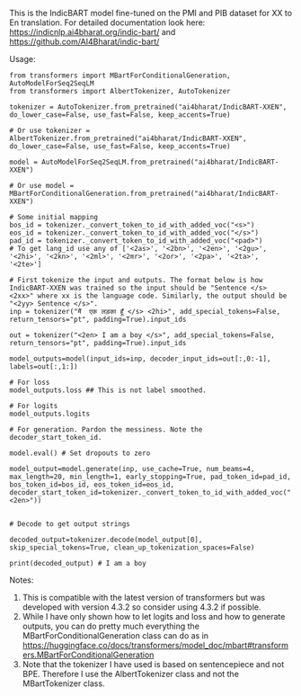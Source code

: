 This is the IndicBART model fine-tuned on the PMI and PIB dataset for XX to En translation. For detailed documentation look here: https://indicnlp.ai4bharat.org/indic-bart/ and https://github.com/AI4Bharat/indic-bart/

Usage:

```
from transformers import MBartForConditionalGeneration, AutoModelForSeq2SeqLM
from transformers import AlbertTokenizer, AutoTokenizer

tokenizer = AutoTokenizer.from_pretrained("ai4bharat/IndicBART-XXEN", do_lower_case=False, use_fast=False, keep_accents=True)

# Or use tokenizer = AlbertTokenizer.from_pretrained("ai4bharat/IndicBART-XXEN", do_lower_case=False, use_fast=False, keep_accents=True)

model = AutoModelForSeq2SeqLM.from_pretrained("ai4bharat/IndicBART-XXEN")

# Or use model = MBartForConditionalGeneration.from_pretrained("ai4bharat/IndicBART-XXEN")

# Some initial mapping
bos_id = tokenizer._convert_token_to_id_with_added_voc("<s>")
eos_id = tokenizer._convert_token_to_id_with_added_voc("</s>")
pad_id = tokenizer._convert_token_to_id_with_added_voc("<pad>")
# To get lang_id use any of ['<2as>', '<2bn>', '<2en>', '<2gu>', '<2hi>', '<2kn>', '<2ml>', '<2mr>', '<2or>', '<2pa>', '<2ta>', '<2te>']

# First tokenize the input and outputs. The format below is how IndicBART-XXEN was trained so the input should be "Sentence </s> <2xx>" where xx is the language code. Similarly, the output should be "<2yy> Sentence </s>". 
inp = tokenizer("मैं  एक लड़का हूँ </s> <2hi>", add_special_tokens=False, return_tensors="pt", padding=True).input_ids

out = tokenizer("<2en> I am a boy </s>", add_special_tokens=False, return_tensors="pt", padding=True).input_ids

model_outputs=model(input_ids=inp, decoder_input_ids=out[:,0:-1], labels=out[:,1:])

# For loss
model_outputs.loss ## This is not label smoothed.

# For logits
model_outputs.logits

# For generation. Pardon the messiness. Note the decoder_start_token_id.

model.eval() # Set dropouts to zero

model_output=model.generate(inp, use_cache=True, num_beams=4, max_length=20, min_length=1, early_stopping=True, pad_token_id=pad_id, bos_token_id=bos_id, eos_token_id=eos_id, decoder_start_token_id=tokenizer._convert_token_to_id_with_added_voc("<2en>"))


# Decode to get output strings

decoded_output=tokenizer.decode(model_output[0], skip_special_tokens=True, clean_up_tokenization_spaces=False)

print(decoded_output) # I am a boy
```
Notes:
1. This is compatible with the latest version of transformers but was developed with version 4.3.2 so consider using 4.3.2 if possible.
2. While I have only shown how to let logits and loss and how to generate outputs, you can do pretty much everything the MBartForConditionalGeneration class can do as in https://huggingface.co/docs/transformers/model_doc/mbart#transformers.MBartForConditionalGeneration
3. Note that the tokenizer I have used is based on sentencepiece and not BPE. Therefore I use the AlbertTokenizer class and not the MBartTokenizer class.